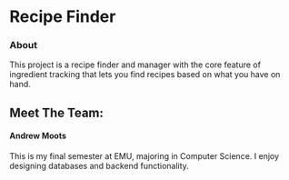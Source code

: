 # Recipe Finder
### About
This project is a recipe finder and manager with the core feature of ingredient tracking that lets you find recipes based on what you have on hand.

## Meet The Team:
#### Andrew Moots
This is my final semester at EMU, majoring in Computer Science. I enjoy designing databases and backend functionality.
